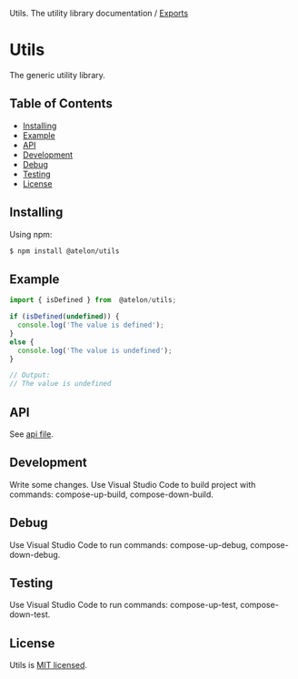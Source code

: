 Utils. The utility library documentation / [Exports](modules.md)

# Utils

The generic utility library.

## Table of Contents

  - [Installing](#installing)
  - [Example](#example)
  - [API](#api)
  - [Development](#development)
  - [Debug](#debug)
  - [Testing](#testing)
  - [License](#license)

## Installing

Using npm:

```bash
$ npm install @atelon/utils
```

## Example

```ts
import { isDefined } from  @atelon/utils;

if (isDefined(undefined)) {
  console.log('The value is defined');
}
else {
  console.log('The value is undefined');
}

// Output:
// The value is undefined
```

## API

See [api file](./docs/modules.md).

## Development

Write some changes. Use Visual Studio Code to build project with commands: compose-up-build, compose-down-build.

## Debug

Use Visual Studio Code to run commands: compose-up-debug, compose-down-debug.

## Testing

Use Visual Studio Code to run commands: compose-up-test, compose-down-test.

## License

Utils is [MIT licensed](LICENSE).
